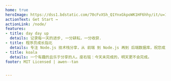 ```yaml
---
home: true
heroImage: https://dss1.bdstatic.com/70cFvXSh_Q1YnxGkpoWK1HF6hhy/it/u=1453877334,3832348013&fm=26&gp=0.jpg
actionText: Get Start →
actionLink: /node/
features:
- title: day day up
  details: 记录每一天的进步, 一分耕耘，一分收获.
- title: 程序员成长指北
  details: 专注 Node.js 技术栈分享，从 前端 到 Node.js 再到 后端数据库，祝您成为优秀的高级 Node.js 全栈工程师
- title: koala
  details: 一个有趣的且乐于分享的人。座右铭：今天未完成的，明天更不会完成。
footer: MIT Licensed | awen--tan


---
```

